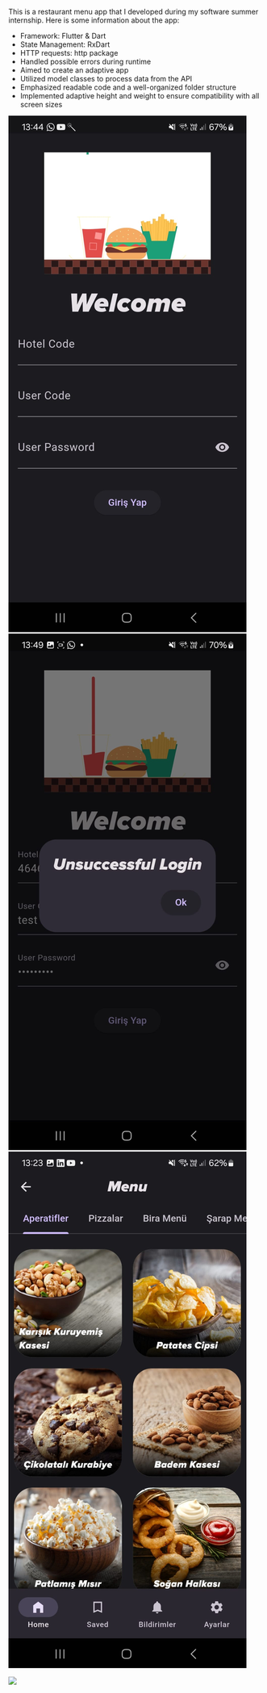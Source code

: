 This is a restaurant menu app that I developed during my software summer internship. Here is some information about the app:

- Framework: Flutter & Dart
- State Management: RxDart
- HTTP requests: http package
- Handled possible errors during runtime
- Aimed to create an adaptive app
- Utilized model classes to process data from the API
- Emphasized readable code and a well-organized folder structure
- Implemented adaptive height and weight to ensure compatibility with all screen sizes<br />

![Login Screen](https://github.com/berkebalci/restaurant-app/blob/main/giri%C5%9Fekran%C4%B1.jpg) 
![When user enters invalid information](https://github.com/berkebalci/restaurant-app/blob/main/errorphoto.jpg) 
![Main Screen](https://github.com/berkebalci/restaurant-app/blob/main/ana%20sayfa.jpg) 


![](https://github.com/berkebalci/restaurant-app/blob/main/restaurant%20app%20ekran%20kayd%C4%B1.gif)
